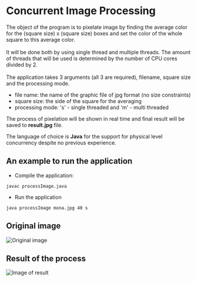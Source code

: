 # Concurrent Image Processing

The object of the program is to pixelate image by finding the average color for the 
(square size) x (square size) boxes and set the color of the whole square to this average color. <br><br>
It will be done both by using single thread and multiple threads.
The amount of threads that will be used is determined by the number of CPU cores divided by 2.
<br>
<br>
The application takes 3 arguments (all 3 are required), filename, square size and  the processing mode.<br>
<ul>
<li>file name: the name of the graphic file of jpg format (no size constraints)</li>
<li>square size: the side of the square for the averaging</li>
<li>processing mode: 's' - single threaded and 'm' - multi threaded</li>
</ul>

The process of pixelation will be shown in real time and final result will be saved to **result.jpg** file.<br>

The language of choice is **Java** for the support for physical level concurrency despite no previous experience.

## An example to run the application
<ul>
<li> Compile the application: 
</ul>

```
javac processImage.java
``` 

<ul>
<li> Run the application
</ul>

```
java processImage mona.jpg 40 s
```

## Original image
![Original image](https://github.com/ADA-GWU/concurrency-Dashdamirli/blob/main/mona.jpg?raw=true)

## Result of the process
![Image of result](https://github.com/ADA-GWU/concurrency-Dashdamirli/blob/main/result.jpg?raw=true)

